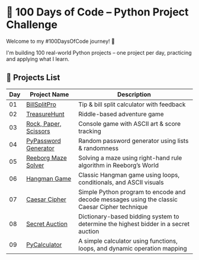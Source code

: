# 💯 100 Days of Code – Python Project Challenge

Welcome to my #100DaysOfCode journey! 🚀

I'm building 100 real-world Python projects – one project per day, practicing and applying what I learn.

## 📅 Projects List

| Day | Project Name     |                     Description                                               |
|-----|------------------|-------------------------------------------------------------------------------|
| 01  | [BillSplitPro](Day01_BillSplitPro/)               | Tip & bill split calculator with feedback    |
| 02  | [TreasureHunt](Day02_TreasureHunt/)               | Riddle-based adventure game                  |
| 03  | [Rock, Paper, Scissors](Day03_RockPaperScissors/) | Console game with ASCII art & score tracking |
| 04  | [PyPassword Generator](Day04_PyPasswordGenerator/) | Random password generator using lists & randomness |
| 05  | [Reeborg Maze Solver](Day05_ReeborgMazeSolver/) | Solving a maze using right-hand rule algorithm in Reeborg’s World |
| 06  | [Hangman Game](Day06_HangmanGame/) | Classic Hangman game using loops, conditionals, and ASCII visuals |
| 07  | [Caesar Cipher](Day07_Caesar_Cipher/) | Simple Python program to encode and decode messages using the classic Caesar Cipher technique |
| 08  | [Secret Auction](Day08_SecretAuction/) | Dictionary-based bidding system to determine the highest bidder in a secret auction |
| 09  | [PyCalculator](Day09_Calculator/) | A simple calculator using functions, loops, and dynamic operation mapping |






